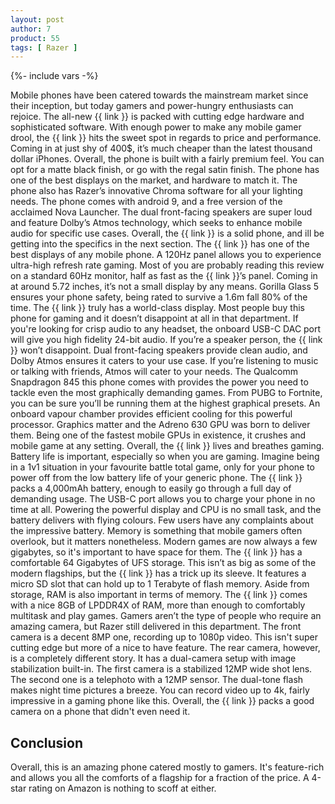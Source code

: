 ```yaml
---
layout: post
author: 7
product: 55
tags: [ Razer ]
---
```


{%- include vars -%}

Mobile phones have been catered towards the mainstream market since their inception, but today gamers and power-hungry enthusiasts can rejoice. The all-new {{ link }} is packed with cutting edge hardware and sophisticated software. With enough power to make any mobile gamer drool, the {{ link }} hits the sweet spot in regards to price and performance. Coming in at just shy of 400$, it’s much cheaper than the latest thousand dollar iPhones.
Overall, the phone is built with a fairly premium feel. You can opt for a matte black finish, or go with the regal satin finish. The phone has one of the best displays on the market, and hardware to match it. The phone also has Razer’s innovative Chroma software for all your lighting needs. The phone comes with android 9, and a free version of the acclaimed Nova Launcher. The dual front-facing speakers are super loud and feature Dolby’s Atmos technology, which seeks to enhance mobile audio for specific use cases. Overall, the {{ link }} is a solid phone, and ill be getting into the specifics in the next section.
 The {{ link }} has one of the best displays of any mobile phone. A 120Hz panel allows you to experience ultra-high refresh rate gaming. Most of you are probably reading this review on a standard 60Hz monitor, half as fast as the {{ link }}’s panel. Coming in at around 5.72 inches, it’s not a small display by any means. Gorilla Glass 5 ensures your phone safety, being rated to survive a 1.6m fall 80% of the time. The {{ link }} truly has a world-class display.
 Most people buy this phone for gaming and it doesn’t disappoint at all in that department. If you're looking for crisp audio to any headset, the onboard USB-C DAC port will give you high fidelity 24-bit audio. If you’re a speaker person, the {{ link }} won’t disappoint. Dual front-facing speakers provide clean audio, and Dolby Atmos ensures it caters to your use case. If you’re listening to music or talking with friends, Atmos will cater to your needs. The Qualcomm Snapdragon 845 this phone comes with provides the power you need to tackle even the most graphically demanding games. From PUBG to Fortnite, you can be sure you’ll be running them at the highest graphical presets. An onboard vapour chamber provides efficient cooling for this powerful processor. Graphics matter and the Adreno 630 GPU was born to deliver them. Being one of the fastest mobile GPUs in existence, it crushes and mobile game at any setting. Overall, the {{ link }} lives and breathes gaming.
 Battery life is important, especially so when you are gaming. Imagine being in a 1v1 situation in your favourite battle total game, only for your phone to power off from the low battery life of your generic phone. The {{ link }} packs a 4,000mAh battery, enough to easily go through a full day of demanding usage. The USB-C port allows you to charge your phone in no time at all. Powering the powerful display and CPU is no small task, and the battery delivers with flying colours. Few users have any complaints about the impressive battery.
 Memory is something that mobile gamers often overlook, but it matters nonetheless. Modern games are now always a few gigabytes, so it's important to have space for them. The {{ link }} has a comfortable 64 Gigabytes of UFS storage. This isn’t as big as some of the modern flagships, but the {{ link }} has a trick up its sleeve. It features a micro SD slot that can hold up to 1 Terabyte of flash memory. Aside from storage, RAM is also important in terms of memory. The {{ link }} comes with a nice 8GB of LPDDR4X of RAM, more than enough to comfortably multitask and play games. 
 Gamers aren’t the type of people who require an amazing camera, but Razer still delivered in this department. The front camera is a decent 8MP one, recording up to 1080p video. This isn't super cutting edge but more of a nice to have feature. The rear camera, however, is a completely different story. It has a dual-camera setup with image stabilization built-in. The first camera is a stabilized 12MP wide shot lens. The second one is a telephoto with a 12MP sensor. The dual-tone flash makes night time pictures a breeze. You can record video up to 4k, fairly impressive in a gaming phone like this. Overall, the {{ link }} packs a good camera on a phone that didn't even need it.

## Conclusion

Overall, this is an amazing phone catered mostly to gamers. It's feature-rich and allows you all the comforts of a flagship for a fraction of the price. A 4-star rating on Amazon is nothing to scoff at either. 

